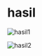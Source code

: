 # hasil
![hasil1](https://github.com/user-attachments/assets/27b71227-6454-4552-87ce-98b63185d86e)

![hasil2](https://github.com/user-attachments/assets/b074f886-fa94-42d1-923f-cc59585d3540)
